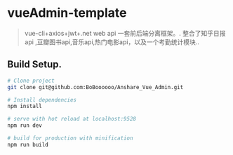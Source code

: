 ﻿# vueAdmin-template

> vue-cli+axios+jwt+.net web api 一套前后端分离框架。.
整合了知乎日报api ,豆瓣图书api,音乐api,热门电影api，以及一个考勤统计模块..

## Build Setup.

``` bash
# Clone project
git clone git@github.com:BoBoooooo/Anshare_Vue_Admin.git

# Install dependencies
npm install

# serve with hot reload at localhost:9528
npm run dev

# build for production with minification
npm run build

